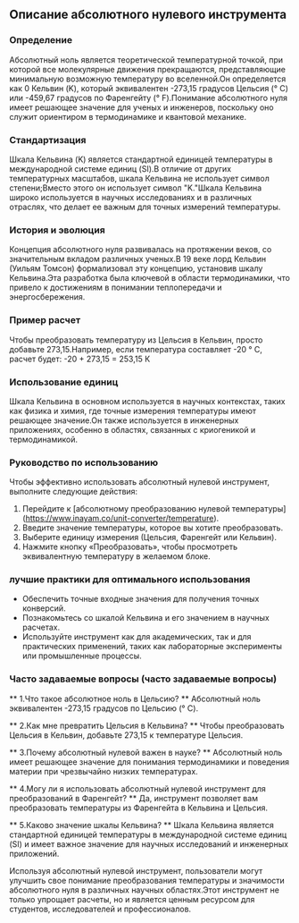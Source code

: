 ## Описание абсолютного нулевого инструмента

### Определение
Абсолютный ноль является теоретической температурной точкой, при которой все молекулярные движения прекращаются, представляющие минимальную возможную температуру во вселенной.Он определяется как 0 Кельвин (K), который эквивалентен -273,15 градусов Цельсия (° C) или -459,67 градусов по Фаренгейту (° F).Понимание абсолютного нуля имеет решающее значение для ученых и инженеров, поскольку оно служит ориентиром в термодинамике и квантовой механике.

### Стандартизация
Шкала Кельвина (K) является стандартной единицей температуры в международной системе единиц (SI).В отличие от других температурных масштабов, шкала Кельвина не использует символ степени;Вместо этого он использует символ "K."Шкала Кельвина широко используется в научных исследованиях и в различных отраслях, что делает ее важным для точных измерений температуры.

### История и эволюция
Концепция абсолютного нуля развивалась на протяжении веков, со значительным вкладом различных ученых.В 19 веке лорд Кельвин (Уильям Томсон) формализовал эту концепцию, установив шкалу Кельвина.Эта разработка была ключевой в области термодинамики, что привело к достижениям в понимании теплопередачи и энергосбережения.

### Пример расчет
Чтобы преобразовать температуру из Цельсия в Кельвин, просто добавьте 273,15.Например, если температура составляет -20 ° C, расчет будет:
-20 + 273,15 = 253,15 К

### Использование единиц
Шкала Кельвина в основном используется в научных контекстах, таких как физика и химия, где точные измерения температуры имеют решающее значение.Он также используется в инженерных приложениях, особенно в областях, связанных с криогеникой и термодинамикой.

### Руководство по использованию
Чтобы эффективно использовать абсолютный нулевой инструмент, выполните следующие действия:
1. Перейдите к [абсолютному преобразованию нулевой температуры] (https://www.inayam.co/unit-converter/temperature).
2. Введите значение температуры, которое вы хотите преобразовать.
3. Выберите единицу измерения (Цельсия, Фаренгейт или Кельвин).
4. Нажмите кнопку «Преобразовать», чтобы просмотреть эквивалентную температуру в желаемом блоке.

### лучшие практики для оптимального использования
- Обеспечить точные входные значения для получения точных конверсий.
- Познакомьтесь со шкалой Кельвина и его значением в научных расчетах.
- Используйте инструмент как для академических, так и для практических применений, таких как лабораторные эксперименты или промышленные процессы.

### Часто задаваемые вопросы (часто задаваемые вопросы)

** 1.Что такое абсолютное ноль в Цельсию? **
Абсолютный ноль эквивалентен -273,15 градусов по Цельсию (° C).

** 2.Как мне превратить Цельсия в Кельвина? **
Чтобы преобразовать Цельсия в Кельвин, добавьте 273,15 к температуре Цельсия.

** 3.Почему абсолютный нулевой важен в науке? **
Абсолютный ноль имеет решающее значение для понимания термодинамики и поведения материи при чрезвычайно низких температурах.

** 4.Могу ли я использовать абсолютный нулевой инструмент для преобразований в Фаренгейт? **
Да, инструмент позволяет вам преобразовать температуры из Фаренгейта в Кельвина и Цельсия.

** 5.Каково значение шкалы Кельвина? **
Шкала Кельвина является стандартной единицей температуры в международной системе единиц (SI) и имеет важное значение для научных исследований и инженерных приложений.

Используя абсолютный нулевой инструмент, пользователи могут улучшить свое понимание преобразования температуры и значимости абсолютного нуля в различных научных областях.Этот инструмент не только упрощает расчеты, но и является ценным ресурсом для студентов, исследователей и профессионалов.